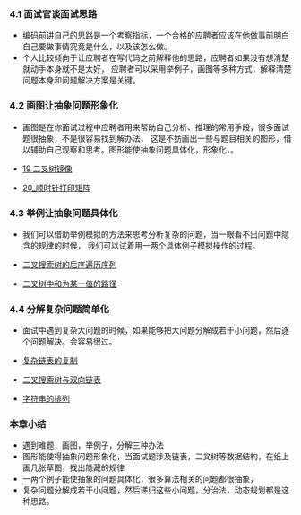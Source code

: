 ### 4.1 面试官谈面试思路* 编码前讲自己的思路是一个考察指标，一个合格的应聘者应该在他做事前明白自己要做事情究竟是什么，以及该怎么做。* 个人比较倾向于让应聘者在写代码之前解释他的思路，应聘者如果没有想清楚就动手本身就不是太好，应聘者可以采用举例子，画图等多种方式，解释清楚问题本身和问题解决方案是关键。### 4.2 画图让抽象问题形象化* 画图是在你面试过程中应聘者用来帮助自己分析、推理的常用手段，很多面试题很抽象，不是很容易找到解办法，这是不妨画出一些与题目相关的图形，借以辅助自己观察和思考。图形能使抽象问题具体化，形象化，。* [19 二叉树镜像](数组_连续子数组的最大和/19_二叉树的镜像.py)* [20_顺时针打印矩阵](数组_连续子数组的最大和/20_顺时针打印矩阵.py)### 4.3 举例让抽象问题具体化* 我们可以借助举例模拟的方法来思考分析复杂的问题，当一眼看不出问题中隐含的规律的时候，我们可以试着用一两个具体例子模拟操作的过程。* [二叉搜索树的后序遍历序列](数组_连续子数组的最大和/树_二叉搜索树的后序遍历序列.py)* [二叉树中和为某一值的路径](数组_连续子数组的最大和/树_二叉树中和为某一值的路径.py)### 4.4 分解复杂问题简单化* 面试中遇到复杂大问题的时候，如果能够把大问题分解成若干小问题，然后逐个问题解决。会容易很过。* [复杂链表的复制](数组_连续子数组的最大和/链表_复杂链表的复制.py)* [二叉搜索树与双向链表](数组_连续子数组的最大和/树_二叉搜索树与双向链表.py)* [字符串的排列](数组_连续子数组的最大和/字符串_字符串的排列.py)### 本章小结* 遇到难题，画图，举例子，分解三种办法* 图形能使得抽象问题形象化，当面试题涉及链表，二叉树等数据结构，在纸上画几张草图，找出隐藏的规律* 一两个例子能使抽象的问题具体化，很多算法相关的问题都很抽象，* 复杂问题分解成若干小问题，然后递归这些小问题，分治法，动态规划都是这种思路。
